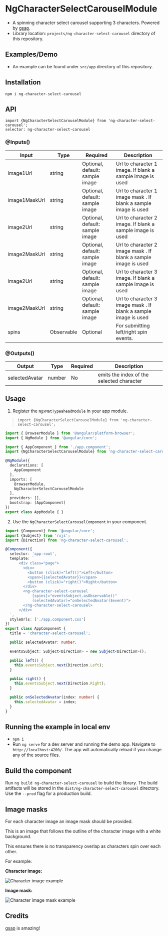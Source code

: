 # NgCharacterSelectCarouselModule

* A spinning character select carousel supporting 3 characters. Powered by [gsap](https://greensock.com).
* Library location: `projects/ng-character-select-carousel` directory of this repository.

## Examples/Demo

* An example can be found under `src/app` directory of this repository.

## Installation

`npm i ng-character-select-carousel`

## API

`import {NgCharacterSelectCarouselModule} from 'ng-character-select-carousel';`<br>
`selector: ng-character-select-carousel`

### @Inputs()

| Input            | Type                   | Required                         | Description                                                     |
| ---------------- | ---------------------- | -------------------------------- | --------------------------------------------------------------- |
| image1Url        | string                 | Optional, default: sample image  | Url to character 1 image. If blank a sample image is used       |
| image1MaskUrl    | string                 | Optional, default: sample image  | Url to character 1 image mask . If blank a sample image is used | 
| image2Url        | string                 | Optional, default: sample image  | Url to character 2 image. If blank a sample image is used       |
| image2MaskUrl    | string                 | Optional, default: sample image  | Url to character 2 image mask . If blank a sample image is used |
| image2Url        | string                 | Optional, default: sample image  | Url to character 3 image. If blank a sample image is used       |
| image2MaskUrl    | string                 | Optional, default: sample image  | Url to character 3 image mask . If blank a sample image is used |
| spins            | Observable<Direction>  | Optional                         | For submitting left/right spin events.                          |

### @Outputs()

| Output           | Type       | Required | Description                               |
| ---------------- | ---------- | -------- | ----------------------------------------- |
| selectedAvatar   | number     | No       | emits the index of the selected character |

## Usage

1) Register the `NgxMatTypeaheadModule` in your app module.
 > `import {NgCharacterSelectCarouselModule} from 'ng-character-select-carousel';`

 ```typescript
 import { BrowserModule } from '@angular/platform-browser';
 import { NgModule } from '@angular/core';
 
 import { AppComponent } from './app.component';
 import {NgCharacterSelectCarouselModule} from 'ng-character-select-carousel';
 
 @NgModule({
   declarations: [
     AppComponent
   ],
   imports: [
     BrowserModule,
     NgCharacterSelectCarouselModule
   ],
   providers: [],
   bootstrap: [AppComponent]
 })
 export class AppModule { }
 ```

 2) Use the `NgCharacterSelectCarouselComponent` in your component.

```typescript
import {Component} from '@angular/core';
import {Subject} from 'rxjs';
import {Direction} from 'ng-character-select-carousel';

@Component({
  selector: 'app-root',
  template: `
      <div class="page">
        <div>
          <button (click)="left()">Left</button>
          <span>{{selectedAvatar}}</span>
          <button (click)="right()">Right</button>
        </div>
        <ng-character-select-carousel
            [spins]="eventsSubject.asObservable()"
            (selectedAvatar)="onSelectedAvatar($event)">
        </ng-character-select-carousel>        
      </div>
  `,
  styleUrls: ['./app.component.css']
})
export class AppComponent {
  title = 'character-select-carousel';

  public selectedAvatar: number;

  eventsSubject: Subject<Direction> = new Subject<Direction>();

  public left() {
    this.eventsSubject.next(Direction.Left);
  }

  public right() {
    this.eventsSubject.next(Direction.Right);
  }

  public onSelectedAvatar(index: number) {
    this.selectedAvatar = index;
  }
}

```

## Running the example in local env

* `npm i`
* Run `ng serve` for a dev server and running the demo app. Navigate to `http://localhost:4200/`. The app will automatically reload if you change any of the source files.

## Build the component

Run `ng build ng-character-select-carousel` to build the library. The build artifacts will be stored in the `dist/ng-character-select-carousel` directory. Use the `--prod` flag for a production build.

## Image masks

For each character image an image mask should be provided.

This is an image that follows the outline of the character image with a white background.

This ensures there is no transparency overlap as characters spin over each other.

For example:

**Character image:**

![Character image example](https://github.com/matthewgerrard/ng-character-select-carousel/raw/master/src/assets/0.png)

**Image mask:**

![Character image mask example](https://github.com/matthewgerrard/ng-character-select-carousel/raw/master/src/assets/0-mask.png)


## Credits

[gsap](https://greensock.com) is amazing!
